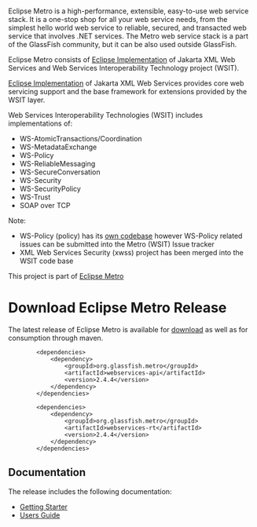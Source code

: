 <br/>


Eclipse Metro is a high-performance, extensible, easy-to-use web service stack.
It is a one-stop shop for all your web service needs, from the simplest
hello world web service to reliable, secured, and transacted web service
that involves .NET services. The Metro web service stack is a part of
the GlassFish community, but it can be also used outside GlassFish.

Eclipse Metro consists of [Eclipse Implementation](https://eclipse-ee4j.github.io/metro-jax-ws)
of Jakarta XML Web Services and Web Services Interoperability Technology project (WSIT).

[Eclipse Implementation](https://eclipse-ee4j.github.io/metro-jax-ws) of Jakarta XML
Web Services provides core web servicing support and the base framework for extensions
provided by the WSIT layer.

Web Services Interoperability Technologies (WSIT) includes implementations of:

* WS-AtomicTransactions/Coordination
* WS-MetadataExchange
* WS-Policy
* WS-ReliableMessaging
* WS-SecureConversation
* WS-Security
* WS-SecurityPolicy
* WS-Trust
* SOAP over TCP


Note:

* WS-Policy (policy) has its [own codebase](https://github.com/eclipse-ee4j/metro-policy) however
WS-Policy related issues can be submitted into the Metro (WSIT) Issue tracker
* XML Web Services Security (xwss) project has been merged into the WSIT code base

This project is part of [Eclipse Metro](https://projects.eclipse.org/projects/ee4j.metro)


# <a name="Download_Metro_Release"></a>Download Eclipse Metro Release

The latest release of Eclipse Metro is available for
[download](https://repo1.maven.org/maven2/org/glassfish/metro/metro-standalone/2.4.4/metro-standalone-2.4.4.zip)
as well as for consumption through maven.
```
        <dependencies>
            <dependency>
                <groupId>org.glassfish.metro</groupId>
                <artifactId>webservices-api</artifactId>
                <version>2.4.4</version>
            </dependency>
        </dependencies>

        <dependencies>
            <dependency>
                <groupId>org.glassfish.metro</groupId>
                <artifactId>webservices-rt</artifactId>
                <version>2.4.4</version>
            </dependency>
        </dependencies>
```

## Documentation
The release includes the following documentation:
* [Getting Starter](/2.4.4/getting-started/index.html)
* [Users Guide](/2.4.4/guide/index.html)
